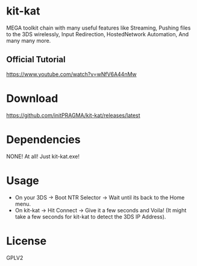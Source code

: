 # kit-kat
MEGA toolkit chain with many useful features like Streaming, Pushing files to the 3DS wirelessly, Input Redirection, HostedNetwork Automation, And many many more.

## Official Tutorial
https://www.youtube.com/watch?v=wNfV6A44nMw

# Download
https://github.com/initPRAGMA/kit-kat/releases/latest

# Dependencies
NONE! At all! Just kit-kat.exe!

# Usage
- On your 3DS -> Boot NTR Selector -> Wait until its back to the Home menu.
- On kit-kat -> Hit Connect -> Give it a few seconds and Voila!
(It might take a few seconds for kit-kat to detect the 3DS IP Address).

# License
GPLV2
